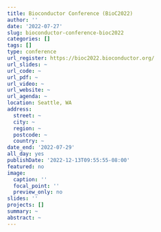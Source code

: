 ```yaml
---
title: Bioconductor Conference (BioC2022)
author: ''
date: '2022-07-27'
slug: bioconductor-conference-bioc2022
categories: []
tags: []
type: conference
url_register: https://bioc2022.bioconductor.org/
url_slides: ~
url_code: ~
url_pdf: ~
url_video: ~
url_website: ~
url_agenda: ~
location: Seattle, WA
address:
  street: ~
  city: ~
  region: ~
  postcode: ~
  country: ~
date_end: '2022-07-29'
all_day: yes
publishDate: '2022-12-13T09:55:55-08:00'
featured: no
image:
  caption: ''
  focal_point: ''
  preview_only: no
slides: ''
projects: []
summary: ~
abstract: ~
---
```


<!--more-->

